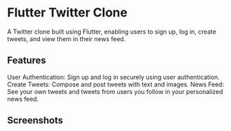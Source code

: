 # Flutter Twitter Clone

A Twitter clone built using Flutter, enabling users to sign up, log in, create tweets, and view them in their news feed.

## Features

User Authentication: Sign up and log in securely using user authentication.
Create Tweets: Compose and post tweets with text and images.
News Feed: See your own tweets and tweets from users you follow in your personalized news feed.

## Screenshots











